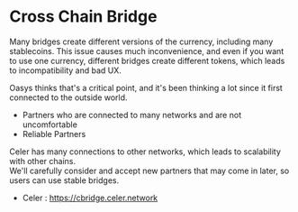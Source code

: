# Cross Chain Bridge

Many bridges create different versions of the currency, including many stablecoins. 
This issue causes much inconvenience, and even if you want to use one currency, different bridges create different tokens, which leads to incompatibility and bad UX. 
<!-- TRANSLATION: Not quite sure what is meant below by connected to the outside world -->
Oasys thinks that's a critical point, and it's been thinking a lot since it first connected to the outside world. 

<!-- TRANSLATION: Not quite sure what is meant here with partners who are not uncomfortable -->
- Partners who are connected to many networks and are not uncomfortable
- Reliable Partners

Celer has many connections to other networks, which leads to scalability with other chains.  
We'll carefully consider and accept new partners that may come in later, so users can use stable bridges.

- Celer : https://cbridge.celer.network 